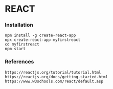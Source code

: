 # REACT

### Installation
```
npm install -g create-react-app
npx create-react-app myfirstreact
cd myfirstreact
npm start
```

### References
```
https://reactjs.org/tutorial/tutorial.html
https://reactjs.org/docs/getting-started.html
https://www.w3schools.com/react/default.asp
```
